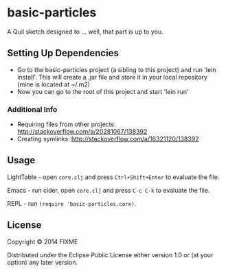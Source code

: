 # basic-particles

A Quil sketch designed to ... well, that part is up to you.

## Setting Up Dependencies

- Go to the basic-particles project (a sibling to this project) and run 'lein install'. This will create a .jar file and store it in your local repository (mine is located at ~/.m2)
- Now you can go to the root of this project and start 'lein run'

### Additional Info

- Requiring files from other projects: http://stackoverflow.com/a/20281067/138392
- Creating symlinks: http://stackoverflow.com/a/16321120/138392

## Usage

LightTable - open `core.clj` and press `Ctrl+Shift+Enter` to evaluate the file.

Emacs - run cider, open `core.clj` and press `C-c C-k` to evaluate the file.

REPL - run `(require 'basic-particles.core)`.

## License

Copyright © 2014 FIXME

Distributed under the Eclipse Public License either version 1.0 or (at
your option) any later version.
